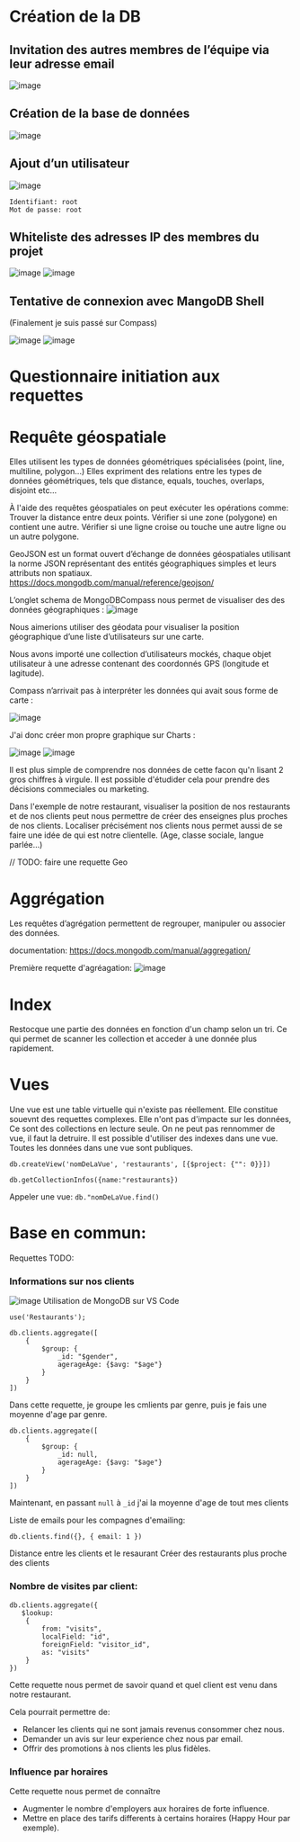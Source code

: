 # Création de la DB

## Invitation des autres membres de l’équipe via leur adresse email
![image](https://user-images.githubusercontent.com/49844846/148928790-9a930f34-0b69-4047-989e-1e383f81ade9.png)

## Création de la base de données
![image](https://user-images.githubusercontent.com/49844846/148929098-2e538aa6-8400-478b-82ee-67176935d1ae.png)

## Ajout d’un utilisateur
![image](https://user-images.githubusercontent.com/49844846/148929145-dd350431-d908-46cb-8f56-ec15858bb7dd.png)

```
Identifiant: root
Mot de passe: root
```

## Whiteliste des adresses IP des membres du projet
![image](https://user-images.githubusercontent.com/49844846/148929349-e709fc45-d7a8-4d0d-a89c-5a92ab8128a7.png)
![image](https://user-images.githubusercontent.com/49844846/148929366-5b9e4a6b-9091-40a4-8947-9ffcc155af06.png)

## Tentative de connexion avec MangoDB Shell
(Finalement je suis passé sur Compass)

![image](https://user-images.githubusercontent.com/49844846/148929445-1e6eead2-cba8-4200-961c-6b37bef6cb85.png)
![image](https://user-images.githubusercontent.com/49844846/148929456-24a74ab3-9618-45a8-8bad-51380051908c.png)

# Questionnaire initiation aux requettes

# Requête géospatiale

Elles utilisent les types de données géométriques spécialisées (point, line, multiline, polygon...)
Elles expriment des relations entre les types de données géométriques, tels que distance, equals, touches, overlaps, disjoint etc…

À l'aide des requêtes géospatiales on peut exécuter les opérations comme:
Trouver la distance entre deux points.
Vérifier si une zone (polygone) en contient une autre.
Vérifier si une ligne croise ou touche une autre ligne ou un autre polygone.

GeoJSON est un format ouvert d’échange de données géospatiales utilisant la norme JSON représentant des entités géographiques simples et leurs attributs non spatiaux. https://docs.mongodb.com/manual/reference/geojson/

L’onglet schema de MongoDBCompass nous permet de visualiser des des données géographiques :
![image](https://user-images.githubusercontent.com/49844846/148931334-a82589c4-42da-4757-971a-0f1830a0340e.png)

Nous aimerions utiliser des géodata pour visualiser la position géographique d’une liste d’utilisateurs sur une carte.

Nous avons importé une collection d’utilisateurs mockés, chaque objet utilisateur à une adresse contenant des coordonnés GPS (longitude et lagitude).

Compass n’arrivait pas à interpréter les données qui avait sous forme de carte :

![image](https://user-images.githubusercontent.com/49844846/148931399-2384e162-4f8e-4f56-bedf-9797b0142426.png)

J'ai donc créer mon propre graphique sur Charts :

![image](https://user-images.githubusercontent.com/49844846/148931483-affff60b-bef1-468f-8f33-a9e060a4282a.png)
![image](https://user-images.githubusercontent.com/49844846/148931503-10d688dd-f3b7-409a-888c-ef31a5568988.png)

Il est plus simple de comprendre nos données de cette facon qu'n lisant 2 gros chiffres à virgule.
Il est possible d'étudider cela pour prendre des décisions commeciales ou marketing.

Dans l'exemple de notre restaurant, visualiser la position de nos restaurants et de nos clients peut nous permettre de créer des enseignes plus proches de nos clients. Localiser précisément nos clients nous permet aussi de se faire une idée de qui est notre clientelle. (Age, classe sociale, langue parlée...)

// TODO: faire une requette Geo

# Aggrégation

Les requêtes d’agrégation permettent de regrouper, manipuler ou associer des données.

documentation: https://docs.mongodb.com/manual/aggregation/

Première requette d'agréagation:
![image](https://user-images.githubusercontent.com/49844846/148966306-171e31cd-fe08-4203-a34b-a8caae367ad2.png)

# Index
Restocque une partie des données en fonction d'un champ selon un tri. Ce qui permet de scanner les collection et acceder à une donnée plus rapidement.

# Vues

Une vue est une table virtuelle qui n'existe pas réellement. Elle constitue souevnt des requettes complexes.
Elle n'ont pas d'impacte sur les données, Ce sont des collections en lecture seule.
On ne peut pas rennommer de vue, il faut la detruire. Il est possible d'utiliser des indexes dans une vue.
Toutes les données dans une vue sont publiques.

`db.createView('nomDeLaVue', 'restaurants', [{$project: {"": 0}}])`

`db.getCollectionInfos({name:"restaurants})`

Appeler une vue:
`db."nomDeLaVue.find()`


# Base en commun:
Requettes TODO:

### Informations sur nos clients
![image](https://user-images.githubusercontent.com/49844846/149315473-b7555e69-06a8-41fc-96e0-292d6f2140df.png)
Utilisation de MongoDB sur VS Code

```
use('Restaurants');

db.clients.aggregate([
    {
        $group: {
            _id: "$gender",
            agerageAge: {$avg: "$age"}
        }
    }
])
```
Dans cette requette, je groupe les cmlients par genre, puis je fais une moyenne d'age par genre.

```
db.clients.aggregate([
    {
        $group: {
            _id: null,
            agerageAge: {$avg: "$age"}
        }
    }
])
```
Maintenant, en passant `null` à `_id` j'ai la moyenne d'age de tout mes clients

Liste de emails pour les compagnes d'emailing:
```
db.clients.find({}, { email: 1 })
```

Distance entre les clients et le resaurant
  Créer des restaurants plus proche des clients
  
### Nombre de visites par client:
```
db.clients.aggregate({
   $lookup:
    {
        from: "visits",
        localField: "id",
        foreignField: "visitor_id",
        as: "visits"
    }
})
```
Cette requette nous permet de savoir quand et quel client est venu dans notre restaurant.

Cela pourrait permettre de:
- Relancer les clients qui ne sont jamais revenus consommer chez nous.
- Demander un avis sur leur experience chez nous par email.
- Offrir des promotions à nos clients les plus fidèles.

### Influence par horaires
Cette requette nous permet de connaître 
- Augmenter le nombre d'employers aux horaires de forte influence.
- Mettre en place des tarifs differents à certains horaires (Happy Hour par exemple).
  

